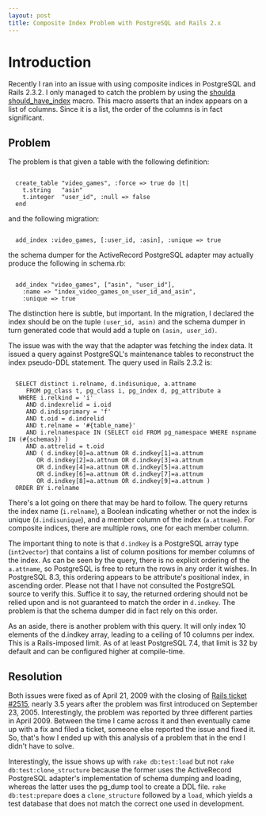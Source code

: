 ```yaml
---
layout: post
title: Composite Index Problem with PostgreSQL and Rails 2.x
---
```


Introduction
============

Recently I ran into an issue with using composite indices in PostgreSQL and Rails 2.3.2.  I only managed to
catch the problem by using the [shoulda should\_have\_index](http://dev.thoughtbot.com/shoulda/classes/Shoulda/ActiveRecord/Macros.html#M000057) macro.
This macro asserts that an index appears on a list of columns.  Since it is a list, the order of the columns is
in fact significant.

Problem
--------

The problem is that given a table with the following definition:

<code class="brush:ruby">
  create_table "video_games", :force => true do |t|
    t.string   "asin"
    t.integer  "user_id", :null => false
  end
</code>

and the following migration:

<code class="brush:ruby">
  add_index :video_games, [:user_id, :asin], :unique => true
</code>

the schema dumper for the ActiveRecord PostgreSQL adapter may actually produce the following in schema.rb:

<code class="brush:ruby">
  add_index "video_games", ["asin", "user_id"],
    :name => "index_video_games_on_user_id_and_asin",
    :unique => true
</code>

The distinction here is subtle, but important.  In the migration, I declared the index should be on the tuple ``(user_id, asin)`` and the schema dumper in turn generated code that would add a tuple on ``(asin, user_id)``.

The issue was with the way that the adapter was fetching the index data.  It issued a query against PostgreSQL's
maintenance tables to reconstruct the index pseudo-DDL statement.  The query used in Rails 2.3.2 is:

<code class="brush:sql">
  SELECT distinct i.relname, d.indisunique, a.attname
     FROM pg_class t, pg_class i, pg_index d, pg_attribute a
   WHERE i.relkind = 'i'
     AND d.indexrelid = i.oid
     AND d.indisprimary = 'f'
     AND t.oid = d.indrelid
     AND t.relname = '#{table_name}'
     AND i.relnamespace IN (SELECT oid FROM pg_namespace WHERE nspname IN (#{schemas}) )
     AND a.attrelid = t.oid
     AND ( d.indkey[0]=a.attnum OR d.indkey[1]=a.attnum
        OR d.indkey[2]=a.attnum OR d.indkey[3]=a.attnum
        OR d.indkey[4]=a.attnum OR d.indkey[5]=a.attnum
        OR d.indkey[6]=a.attnum OR d.indkey[7]=a.attnum
        OR d.indkey[8]=a.attnum OR d.indkey[9]=a.attnum )
  ORDER BY i.relname
</code>

There's a lot going on there that may be hard to follow.  The query returns the index name (``i.relname``),
a Boolean indicating whether or not the index is unique (``d.indisunique``), and a member column of the index (``a.attname``).  For
composite indices, there are multiple rows, one for each member column.

The important thing to note is that ``d.indkey`` is a PostgreSQL array type (``int2vector``) that contains a list
of column positions for member columns of the index.  As can be seen by the query, there is no explicit ordering
of the ``a.attname``, so PostgreSQL is free to return the rows in any order it wishes.  In PostgreSQL 8.3, this ordering
appears to be attribute's positional index, in ascending order.  Please not that I have not consulted the
PostgreSQL source to verify this.  Suffice it to say, the returned ordering should not be relied upon and is
not guaranteed to match the order in ``d.indkey``.  The problem is that the schema dumper did in fact rely on this order.

As an aside, there is another problem with this query.  It will only index 10 elements of the d.indkey array, leading
to a ceiling of 10 columns per index.  This is a Rails-imposed limit.  As of at least PostgreSQL 7.4, that limit is
32 by default and can be configured higher at compile-time.


Resolution
----------

Both issues were fixed as of April 21, 2009 with the closing of [Rails ticket #2515](https://rails.lighthouseapp.com/projects/8994-ruby-on-rails/tickets/2515), nearly 3.5 years after the problem
was first introduced on September 23, 2005.  Interestingly, the problem was reported by three different parties
in April 2009.  Between the time I came across it and then eventually came up with a fix and filed a ticket, someone else reported the issue and fixed it.  So, that's how I ended up with this analysis of a problem that in the end I didn't have to solve.

Interestingly, the issue shows up with ``rake db:test:load`` but not ``rake db:test:clone_structure`` because the
former uses the ActiveRecord PostgreSQL adapter's implementation of schema dumping and loading, whereas the latter
uses the pg\_dump tool to create a DDL file.  ``rake db:test:prepare`` does a ``clone_structure`` followed by a ``load``,
which yields a test database that does not match the correct one used in development.
